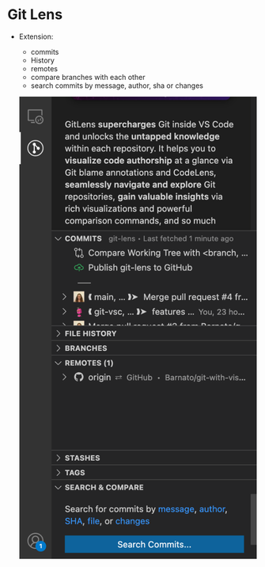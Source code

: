# Git Lens

* Extension:
    * commits
    * History
    * remotes
    * compare branches with each other
    * search commits by message, author, sha or changes

    ![git_lens](/assets/git_lens.png)
